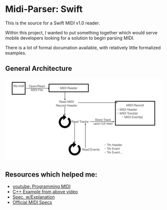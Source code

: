 # Midi-Parser: Swift
This is the source for a Swift MIDI v1.0 reader.

Within this project, I wanted to put something together which would serve mobile developers looking for a solution to begin parsing MIDI.

There is a lot of formal documation available, with relatively little formalized examples.

## General Architecture

![Arch](./ArchitectureOutline.jpg)

## Resources which helped me:
- [youtube: Programming MIDI](https://youtu.be/040BKtnDdg0)
- [C++ Example from above video](https://github.com/binexc/olcPixelGameEngine/blob/master/Videos/OneLoneCoder_PGE_MIDI.cpp)
- [Spec. w/Explanation](https://midimusic.github.io/tech/midispec.html)
- [Official MIDI Specs](https://midi.org/)




